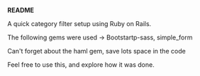 **README**

A quick category filter setup using Ruby on Rails.

The following gems were used -> Bootstartp-sass, simple_form

Can't forget about the haml gem, save lots space in the code

Feel free to use this, and explore how it was done.
